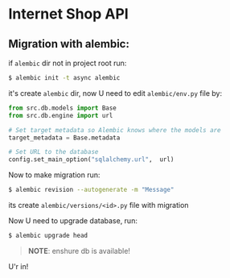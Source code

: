 # Internet Shop API

## Migration with alembic:
if `alembic` dir not in project root run:
```bash
$ alembic init -t async alembic
```

it's create `alembic` dir, now U need to edit `alembic/env.py` file by:

```python
from src.db.models import Base
from src.db.engine import url

# Set target metadata so Alembic knows where the models are
target_metadata = Base.metadata

# Set URL to the database
config.set_main_option("sqlalchemy.url",  url)
```

Now to make migration run:
```bash
$ alembic revision --autogenerate -m "Message"
```

its create `alembic/versions/<id>.py` file with migration

Now U need to upgrade database, run:

```bash
$ alembic upgrade head
```
>__NOTE__: enshure db is available!

U'r in!